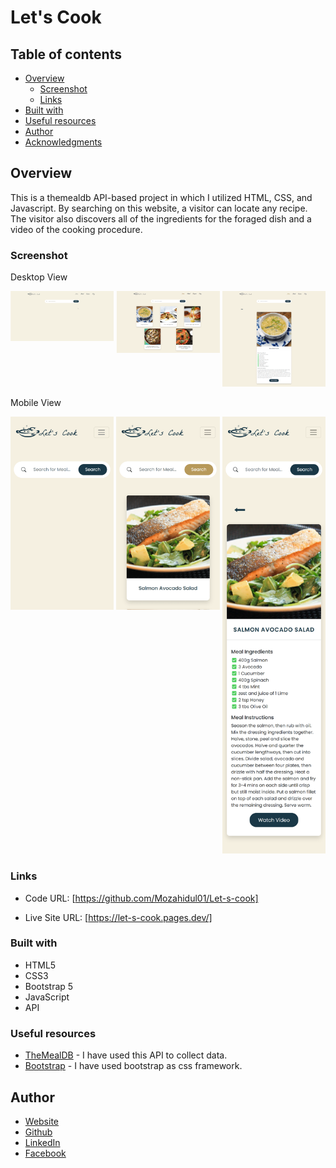# Let's Cook

## Table of contents

- [Overview](#overview)
  - [Screenshot](#screenshot)
  - [Links](#links)
- [Built with](#built-with)
- [Useful resources](#useful-resources)
- [Author](#author)
- [Acknowledgments](#acknowledgments)

## Overview

This is a themealdb API-based project in which I utilized HTML, CSS, and Javascript. By searching on this website, a visitor can locate any recipe. The visitor also discovers all of the ingredients for the foraged dish and a video of the cooking procedure.

### Screenshot

Desktop View

<div style="display:flex">
     <div style="flex:1;padding-right:2px;">
          <img src="/images/desktop-home.png" width="400"/>
     </div>
     <div style="flex:1;padding-left:2px;">
          <img src="/images/desktop-searched.png" width="400"/>
     </div>
     <div style="flex:1;padding-left:4px;">
          <img src="/images/desktop-single-recipes.png" width="400"/>
     </div>
</div>

Mobile View

<div style="display:flex">
     <div style="flex:1;padding-right:2px;">
          <img src="/images/mobile-home.png" width="400"/>
     </div>
     <div style="flex:1;padding-left:2px;">
          <img src="/images/mobile-searched.png" width="400"/>
     </div>
     <div style="flex:1;padding-left:4px;">
          <img src="/images/mobile-single-recipes.png" width="400"/>
     </div>
</div>

### Links

- Code URL: [https://github.com/Mozahidul01/Let-s-cook]

- Live Site URL: [https://let-s-cook.pages.dev/]

### Built with

- HTML5
- CSS3
- Bootstrap 5
- JavaScript
- API

### Useful resources

- [TheMealDB](https://www.themealdb.com/api.php) - I have used this API to collect data.
- [Bootstrap](https://getbootstrap.com/docs/5.2/getting-started/introduction/) - I have used bootstrap as css framework.

## Author

- [Website](https://www.mozahidul.com)
- [Github](https://github.com/mozahidul01)
- [LinkedIn](https://www.linkedin.com/in/mozahidul01/)
- [Facebook](https://facebook.com/mozahidul01)
